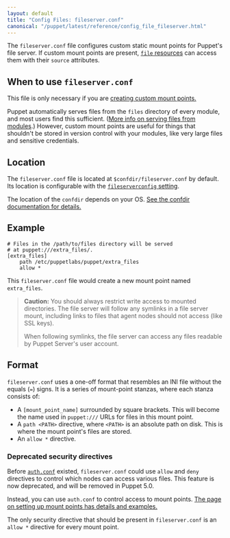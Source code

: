 ```yaml
---
layout: default
title: "Config Files: fileserver.conf"
canonical: "/puppet/latest/reference/config_file_fileserver.html"
---
```


[file]: ./type.html#file
[module_files]: ./modules_fundamentals.html#files
[fileserverconfig]: ./configuration.html#fileserverconfig
[auth_conf]: {{puppetserver}}/config_file_auth.html
[deprecated]: ./deprecated_settings.html#authorization-rules-in-fileserverconf
[custom_mount]: ./file_serving.html
[mount_auth_examples]: ./file_serving.html#controlling-access-to-a-custom-mount-point-in-authconf

The `fileserver.conf` file configures custom static mount points for Puppet's file server. If custom mount points are present, [`file` resources][file] can access them with their `source` attributes.

## When to use `fileserver.conf`

This file is only necessary if you are [creating custom mount points.][custom_mount]

Puppet automatically serves files from the `files` directory of every module, and most users find this sufficient. ([More info on serving files from modules][module_files].) However, custom mount points are useful for things that shouldn't be stored in version control with your modules, like very large files and sensitive credentials.

## Location

The `fileserver.conf` file is located at `$confdir/fileserver.conf` by default. Its location is configurable with the [`fileserverconfig` setting][fileserverconfig].

The location of the `confdir` depends on your OS. [See the confdir documentation for details.][confdir]

[confdir]: ./dirs_confdir.html

## Example

```
# Files in the /path/to/files directory will be served
# at puppet:///extra_files/.
[extra_files]
    path /etc/puppetlabs/puppet/extra_files
    allow *
```

This `fileserver.conf` file would create a new mount point named `extra_files`.

> **Caution:** You should always restrict write access to mounted directories. The file server will follow any symlinks in a file server mount, including links to files that agent nodes should not access (like SSL keys).
>
> When following symlinks, the file server can access any files readable by Puppet Server's user account.

## Format

`fileserver.conf` uses a one-off format that resembles an INI file without the equals (`=`) signs. It is a series of mount-point stanzas, where each stanza consists of:

* A `[mount_point_name]` surrounded by square brackets. This will become the name used in `puppet:///` URLs for files in this mount point.
* A `path <PATH>` directive, where `<PATH>` is an absolute path on disk. This is where the mount point's files are stored.
* An `allow *` directive.

### Deprecated security directives

Before [`auth.conf`][auth_conf] existed, `fileserver.conf` could use `allow` and `deny` directives to control which nodes can access various files. This feature is now deprecated, and will be removed in Puppet 5.0.

Instead, you can use `auth.conf` to control access to mount points. [The page on setting up mount points has details and examples.][mount_auth_examples]

The only security directive that should be present in `fileserver.conf` is an `allow *` directive for every mount point.
